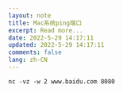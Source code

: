 ```yaml
---
layout: note
title: Mac系统ping端口
excerpt: Read more...
date: 2022-5-29 14:17:11
updated: 2022-5-29 14:17:11
comments: false
lang: zh-CN
---
```


`nc -vz -w 2 www.baidu.com 8080`
  